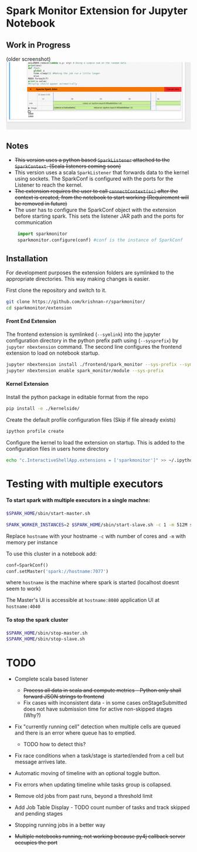 # Spark Monitor Extension for Jupyter Notebook
## Work in Progress
(older screenshot)
![Screenshot](screenshot.gif)
## Notes
* ~~This version uses a python based `SparkListener` attached to the `SparkContext`. (Scala listeners coming soon)~~
* This version uses a scala `SparkListener` that forwards data to the kernel using sockets. The SparkConf is configured with the ports for the Listener to reach the kernel.
* ~~The extension requires the user to call `connectContext(sc)` after the context is created, from the notebook to start working (Requirement will be removed in future)~~
* The user has to configure the SparkConf object with the extension before starting spark. This sets the listener JAR path and the ports for communication
   ```python
    import sparkmonitor
    sparkmonitor.configure(conf) #conf is the instance of SparkConf
   ```

## Installation

For development purposes the extension folders are symlinked to the appropriate directories. This way making changes is easier.

First clone the repository and switch to it.

```bash
git clone https://github.com/krishnan-r/sparkmonitor/
cd sparkmonitor/extension
```

#### Front End Extension
The frontend extension is symlinked (```--symlink```) into the jupyter configuration directory in the python prefix path using (```--sysprefix```) by `jupyter nbextension` command. The second line configures the frontend extension to load on notebook startup.

```bash
jupyter nbextension install ./frontend/spark_monitor --sys-prefix --symlink
jupyter nbextension enable spark_monitor/module --sys-prefix
```

#### Kernel Extension
Install the python package in editable format from the repo

```bash
pip install -e ./kernelside/
```

Create the default profile configuration files (Skip if file already exists)
```bash
ipython profile create
```
Configure the kernel to load the extension on startup. This is added to the configuration files in users home directory
```bash
echo "c.InteractiveShellApp.extensions = ['sparkmonitor']" >> ~/.ipython/profile_default/ipython_kernel_config.py 
```


# Testing with multiple executors

#### To start spark with multiple executors in a single machne:

```bash
$SPARK_HOME/sbin/start-master.sh
```
```bash
SPARK_WORKER_INSTANCES=2 $SPARK_HOME/sbin/start-slave.sh -c 1 -m 512M spark://hostname:7077
```
Replace `hostname` with your hostname `-c` with number of cores and `-m` with memory per instance


To use this cluster in a notebook add: 
```python
conf=SparkConf()
conf.setMaster('spark://hostname:7077')
```
where `hostname` is the machine where spark is started (localhost doesnt seem to work)

The Master's UI is accessible at `hostname:8080` application UI at `hostname:4040`

#### To stop the spark cluster
```bash
$SPARK_HOME/sbin/stop-master.sh
$SPARK_HOME/sbin/stop-slave.sh 
```

# TODO

- Complete scala based listener
    - ~~Process all data in scala and compute metrics - Python only shall forward JSON strings to frontend~~
    - Fix cases with inconsistent data - in some cases onStageSubmitted does not have submission time for active non-skipped stages (Why?)

- Fix "currently running cell" detection when multiple cells are queued and there is an error where queue has to emptied.
    - TODO how to detect this?

- Fix race conditions when a task/stage is started/ended from a cell but message arrives late.

- Automatic moving of timeline with an optional toggle button.

- Fix errors when updating timeline while tasks group is collapsed.

- Remove old jobs from past runs, beyond a threshold limit 

- Add Job Table Display - TODO count number of tasks and track skipped and pending stages

- Stopping running jobs in a better way

- ~~Multiple notebooks running, not working because py4j callback server occupies the port~~